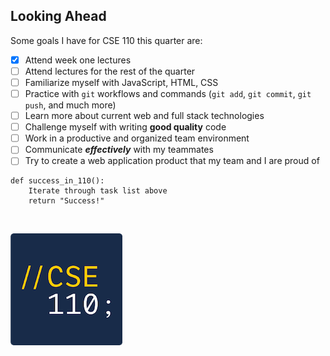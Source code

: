 ## Looking Ahead
  
Some goals I have for CSE 110 this quarter are:
- [x] Attend week one lectures
- [ ] Attend lectures for the rest of the quarter
- [ ] Familiarize myself with JavaScript, HTML, CSS
- [ ] Practice with `git` workflows and commands (`git add`, `git commit`, `git push`, and much more)
- [ ] Learn more about current web and full stack technologies
- [ ] Challenge myself with writing **good quality** code
- [ ] Work in a productive and organized team environment
- [ ] Communicate ***effectively*** with my teammates
- [ ] Try to create a web application product that my team and I are proud of

``` 
def success_in_110():
    Iterate through task list above
    return "Success!"
```
<br>

![CSE 110 Logo](assets/cse_110_logo.png)